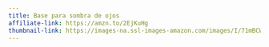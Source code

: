 ```yaml
---
title: Base para sombra de ojos
affiliate-link: https://amzn.to/2EjKuHg
thumbnail-link: https://images-na.ssl-images-amazon.com/images/I/71mBCW2EA0L._SY550_.jpg
---
```

